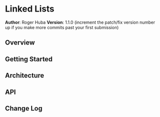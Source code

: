 # Linked Lists

**Author**: Roger Huba
**Version**: 1.1.0 (increment the patch/fix version number up if you make more commits past your first submission)

## Overview
<!-- Program was mostly starter code.  Added in a function to check to see if an integer was in the link list chain. -->

## Getting Started
<!-- No additional steps for execution.  For testing but have a virtual environment. -->

## Architecture
<!-- Programed in Python, tested with Pytest.-->

## API
<!-- No API used. -->

## Change Log
<!--
11-29-2018 1500 - Added functionality to add and delete some things.
12-03-2018 1400 - Added insertion methods to add to end, add before, and add after
12-04-2018 1400 - Added fucntion to get the nth position from the tail and return that value.
-->
